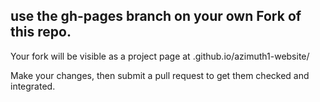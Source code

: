 ## use the gh-pages branch on your own Fork of this repo.

Your fork will be visible as a project page at <youraccount>.github.io/azimuth1-website/

Make your changes, then submit a pull request to get them checked and integrated.
